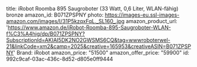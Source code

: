 title: iRobot Roomba 895 Saugroboter (33 Watt, 0,6 Liter, WLAN-fähig) bronze
amazon_id: B071ZPSPNY
photo: https://images-eu.ssl-images-amazon.com/images/I/31P5kzqxFqL._SL160_.jpg
amazon_product_url: 'https://www.amazon.de/iRobot-Roomba-895-Saugroboter-WLAN-f%C3%A4hig/dp/B071ZPSPNY?SubscriptionId=AKIAI5DK2NO2GWSMS6CQ&tag=wwwroboterwel-21&linkCode=xm2&camp=2025&creative=165953&creativeASIN=B071ZPSPNY'
Brand: iRobot
amazon_price: "51500"
amazon_offer_price: "59900"
id: 992c9caf-03ac-436c-8d52-d805e0ff9444
